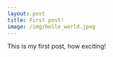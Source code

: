 ```yaml
---
layout: post
title: First post!
image: /img/hello_world.jpeg
---
```


This is my first post, how exciting!
  
<head>
  <!-- add the button style & script -->
  <link rel="stylesheet" href="applause-button.css" />
  <script src="js/applause-button.js"></script>
</head>
<body>
  <!-- add the button! -->
  <applause-button style="width: 58px; height: 58px;"/>
</body>
